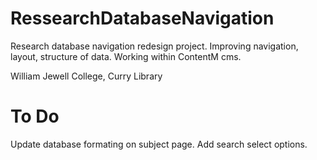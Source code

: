 RessearchDatabaseNavigation
===========================

Research database navigation redesign project. Improving navigation, layout, structure of data. Working within ContentM cms. 

William Jewell College, Curry Library

To Do
===========================
Update database formating on subject page. 
Add search select options.
